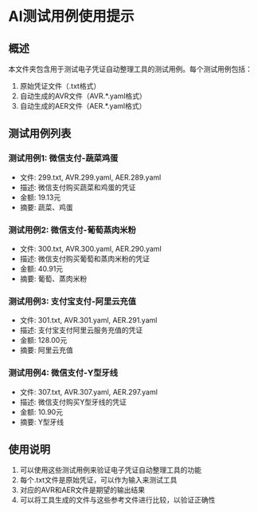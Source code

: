 # AI测试用例使用提示

## 概述
本文件夹包含用于测试电子凭证自动整理工具的测试用例。每个测试用例包括：
1. 原始凭证文件（.txt格式）
2. 自动生成的AVR文件（AVR.*.yaml格式）
3. 自动生成的AER文件（AER.*.yaml格式）

## 测试用例列表

### 测试用例1: 微信支付-蔬菜鸡蛋
- 文件: 299.txt, AVR.299.yaml, AER.289.yaml
- 描述: 微信支付购买蔬菜和鸡蛋的凭证
- 金额: 19.13元
- 摘要: 蔬菜、鸡蛋

### 测试用例2: 微信支付-葡萄蒸肉米粉
- 文件: 300.txt, AVR.300.yaml, AER.290.yaml
- 描述: 微信支付购买葡萄和蒸肉米粉的凭证
- 金额: 40.91元
- 摘要: 葡萄、蒸肉米粉

### 测试用例3: 支付宝支付-阿里云充值
- 文件: 301.txt, AVR.301.yaml, AER.291.yaml
- 描述: 支付宝支付阿里云服务充值的凭证
- 金额: 128.00元
- 摘要: 阿里云充值

### 测试用例4: 微信支付-Y型牙线
- 文件: 307.txt, AVR.307.yaml, AER.297.yaml
- 描述: 微信支付购买Y型牙线的凭证
- 金额: 10.90元
- 摘要: Y型牙线

## 使用说明
1. 可以使用这些测试用例来验证电子凭证自动整理工具的功能
2. 每个.txt文件是原始凭证，可以作为输入来测试工具
3. 对应的AVR和AER文件是期望的输出结果
4. 可以将工具生成的文件与这些参考文件进行比较，以验证正确性